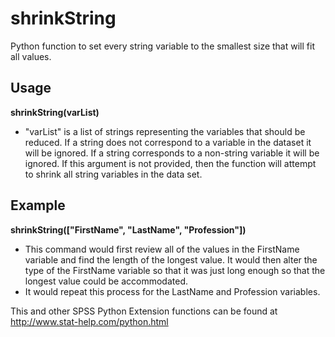 # shrinkString
Python function to set every string variable to the smallest size that will fit all values.

## Usage
**shrinkString(varList)**
* "varList" is a list of strings representing the variables that should be reduced. If a string does not correspond to a variable in the dataset it will be ignored. If a string corresponds to a non-string variable it will be ignored. If this argument is not provided, then the function will attempt to shrink all string variables in the data set.

## Example
**shrinkString(["FirstName", "LastName", "Profession"])**
* This command would first review all of the values in the FirstName variable and find the length of the longest value. It would then alter the type of the FirstName variable so that it was just long enough so that the longest value could be accommodated.
* It would repeat this process for the LastName and Profession variables.

This and other SPSS Python Extension functions can be found at http://www.stat-help.com/python.html

